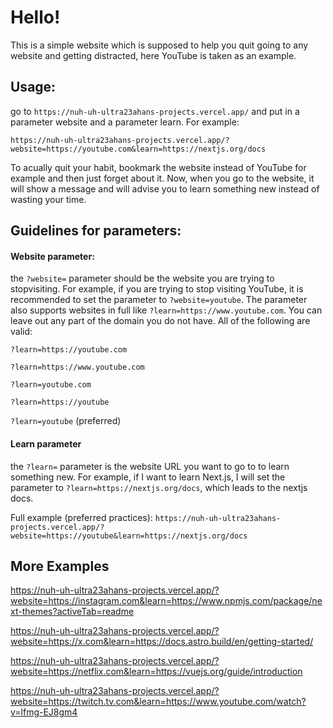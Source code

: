 # Hello!

This is a simple website which is supposed to help you quit going to any website and getting distracted, here YouTube is taken as an example.

## Usage:

go to `https://nuh-uh-ultra23ahans-projects.vercel.app/` and put in a parameter website and a parameter learn. For example:

`https://nuh-uh-ultra23ahans-projects.vercel.app/?website=https://youtube.com&learn=https://nextjs.org/docs`

To acually quit your habit, bookmark the website instead of YouTube for example and then just forget about it. Now, when you go to the website, it will show a message and will advise you to learn something new instead of wasting your time.

## Guidelines for parameters:

#### Website parameter:

the `?website=` parameter should be the website you are trying to stopvisiting. For example, if you are trying to stop visiting YouTube, it is recommended to set the parameter to `?website=youtube`. The parameter also supports websites in full like `?learn=https://www.youtube.com`. You can leave out any part of the domain you do not have. All of the following are valid:

`?learn=https://youtube.com`

`?learn=https://www.youtube.com`

`?learn=youtube.com`

`?learn=https://youtube`

`?learn=youtube` (preferred)

#### Learn parameter

the `?learn=` parameter is the website URL you want to go to to learn something new. For example, if I want to learn Next.js, I will set the parameter to `?learn=https://nextjs.org/docs`, which leads to the nextjs docs.

Full example (preferred practices):
`https://nuh-uh-ultra23ahans-projects.vercel.app/?website=https://youtube&learn=https://nextjs.org/docs`

## More Examples

https://nuh-uh-ultra23ahans-projects.vercel.app/?website=https://instagram.com&learn=https://www.npmjs.com/package/next-themes?activeTab=readme

https://nuh-uh-ultra23ahans-projects.vercel.app/?website=https://x.com&learn=https://docs.astro.build/en/getting-started/

https://nuh-uh-ultra23ahans-projects.vercel.app/?website=https://netflix.com&learn=https://vuejs.org/guide/introduction

https://nuh-uh-ultra23ahans-projects.vercel.app/?website=https://twitch.tv.com&learn=https://www.youtube.com/watch?v=lfmg-EJ8gm4
